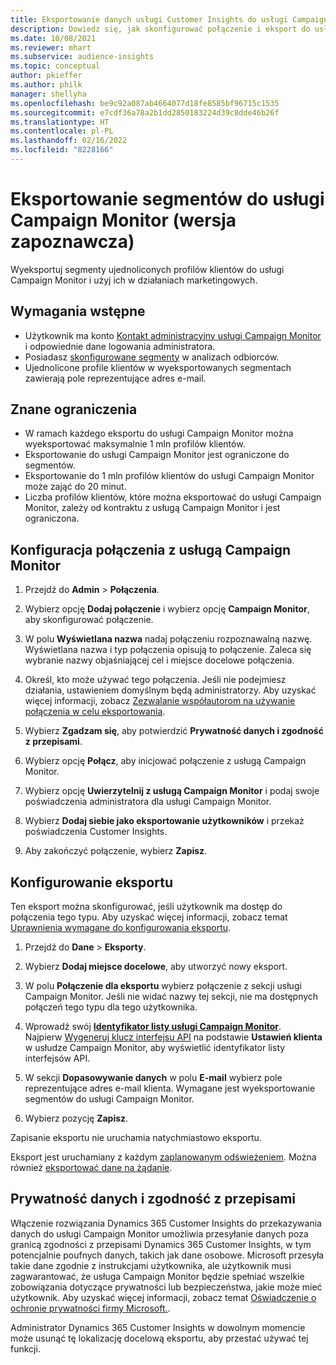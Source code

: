 ```yaml
---
title: Eksportowanie danych usługi Customer Insights do usługi Campaign Monitor
description: Dowiedz się, jak skonfigurować połączenie i eksport do usługi Campaign Monitor.
ms.date: 10/08/2021
ms.reviewer: mhart
ms.subservice: audience-insights
ms.topic: conceptual
author: pkieffer
ms.author: philk
manager: shellyha
ms.openlocfilehash: be9c92a087ab4664077d18fe8585bf96715c1535
ms.sourcegitcommit: e7cdf36a78a2b1dd2850183224d39c8dde46b26f
ms.translationtype: HT
ms.contentlocale: pl-PL
ms.lasthandoff: 02/16/2022
ms.locfileid: "8228166"
---
```

# <a name="export-segments-to-campaign-monitor-preview"></a>Eksportowanie segmentów do usługi Campaign Monitor (wersja zapoznawcza)

Wyeksportuj segmenty ujednoliconych profilów klientów do usługi Campaign Monitor i użyj ich w działaniach marketingowych.

## <a name="prerequisites"></a>Wymagania wstępne

-   Użytkownik ma konto [Kontakt administracyjny usługi Campaign Monitor](https://www.campaignmonitor.com/) i odpowiednie dane logowania administratora.
-   Posiadasz [skonfigurowane segmenty](segments.md) w analizach odbiorców.
-   Ujednolicone profile klientów w wyeksportowanych segmentach zawierają pole reprezentujące adres e-mail.

## <a name="known-limitations"></a>Znane ograniczenia

- W ramach każdego eksportu do usługi Campaign Monitor można wyeksportować maksymalnie 1 mln profilów klientów.
- Eksportowanie do usługi Campaign Monitor jest ograniczone do segmentów.
- Eksportowanie do 1 mln profilów klientów do usługi Campaign Monitor może zająć do 20 minut. 
- Liczba profilów klientów, które można eksportować do usługi Campaign Monitor, zależy od kontraktu z usługą Campaign Monitor i jest ograniczona.

## <a name="set-up-connection-to-campaign-monitor"></a>Konfiguracja połączenia z usługą Campaign Monitor

1. Przejdź do **Admin** > **Połączenia**.

1. Wybierz opcję **Dodaj połączenie** i wybierz opcję **Campaign Monitor**, aby skonfigurować połączenie.

1. W polu **Wyświetlana nazwa** nadaj połączeniu rozpoznawalną nazwę. Wyświetlana nazwa i typ połączenia opisują to połączenie. Zaleca się wybranie nazwy objaśniającej cel i miejsce docelowe połączenia.

1. Określ, kto może używać tego połączenia. Jeśli nie podejmiesz działania, ustawieniem domyślnym będą administratorzy. Aby uzyskać więcej informacji, zobacz [Zezwalanie współautorom na używanie połączenia w celu eksportowania](connections.md#allow-contributors-to-use-a-connection-for-exports).

1. Wybierz **Zgadzam się**, aby potwierdzić **Prywatność danych i zgodność z przepisami**.

1. Wybierz opcję **Połącz**, aby inicjować połączenie z usługą Campaign Monitor.

1. Wybierz opcję **Uwierzytelnij z usługą Campaign Monitor** i podaj swoje poświadczenia administratora dla usługi Campaign Monitor.

1. Wybierz **Dodaj siebie jako eksportowanie użytkowników** i przekaż poświadczenia Customer Insights.

1. Aby zakończyć połączenie, wybierz **Zapisz**.

## <a name="configure-an-export"></a>Konfigurowanie eksportu

Ten eksport można skonfigurować, jeśli użytkownik ma dostęp do połączenia tego typu. Aby uzyskać więcej informacji, zobacz temat [Uprawnienia wymagane do konfigurowania eksportu](export-destinations.md#set-up-a-new-export).

1. Przejdź do **Dane** > **Eksporty**.

1. Wybierz **Dodaj miejsce docelowe**, aby utworzyć nowy eksport.

1. W polu **Połączenie dla eksportu** wybierz połączenie z sekcji usługi Campaign Monitor. Jeśli nie widać nazwy tej sekcji, nie ma dostępnych połączeń tego typu dla tego użytkownika.

1. Wprowadź swój [**Identyfikator listy usługi Campaign Monitor**](https://www.campaignmonitor.com/api/getting-started/#your-list-id).    
   Najpierw [Wygeneruj klucz interfejsu API](https://www.campaignmonitor.com/api/getting-started/) na podstawie **Ustawień klienta** w usłudze Campaign Monitor, aby wyświetlić identyfikator listy interfejsów API.  

1. W sekcji **Dopasowywanie danych** w polu **E-mail** wybierz pole reprezentujące adres e-mail klienta. Wymagane jest wyeksportowanie segmentów do usługi Campaign Monitor.

1. Wybierz pozycję **Zapisz**.

Zapisanie eksportu nie uruchamia natychmiastowo eksportu.

Eksport jest uruchamiany z każdym [zaplanowanym odświeżeniem](system.md#schedule-tab). Można również [eksportować dane na żądanie](export-destinations.md#run-exports-on-demand). 


## <a name="data-privacy-and-compliance"></a>Prywatność danych i zgodność z przepisami

Włączenie rozwiązania Dynamics 365 Customer Insights do przekazywania danych do usługi Campaign Monitor umożliwia przesyłanie danych poza granicą zgodności z przepisami Dynamics 365 Customer Insights, w tym potencjalnie poufnych danych, takich jak dane osobowe. Microsoft przesyła takie dane zgodnie z instrukcjami użytkownika, ale użytkownik musi zagwarantować, że usługa Campaign Monitor będzie spełniać wszelkie zobowiązania dotyczące prywatności lub bezpieczeństwa, jakie może mieć użytkownik. Aby uzyskać więcej informacji, zobacz temat [Oświadczenie o ochronie prywatności firmy Microsoft.](https://go.microsoft.com/fwlink/?linkid=396732).

Administrator Dynamics 365 Customer Insights w dowolnym momencie może usunąć tę lokalizację docelową eksportu, aby przestać używać tej funkcji.
